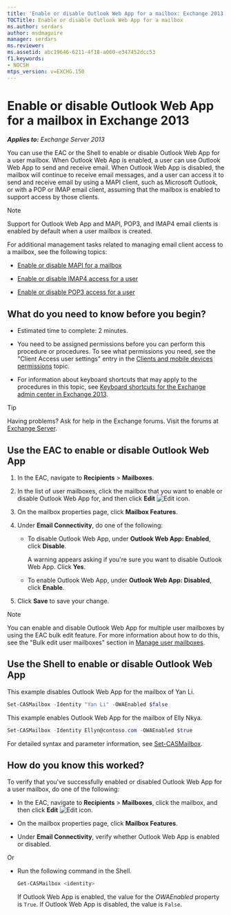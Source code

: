 ```yaml
---
title: 'Enable or disable Outlook Web App for a mailbox: Exchange 2013 Help'
TOCTitle: Enable or disable Outlook Web App for a mailbox
ms.author: serdars
author: msdmaguire
manager: serdars
ms.reviewer:
ms.assetid: abc19646-6211-4f18-a060-e347452dcc53
f1.keywords:
- NOCSH
mtps_version: v=EXCHG.150
---
```


# Enable or disable Outlook Web App for a mailbox in Exchange 2013

_**Applies to:** Exchange Server 2013_

You can use the EAC or the Shell to enable or disable Outlook Web App for a user mailbox. When Outlook Web App is enabled, a user can use Outlook Web App to send and receive email. When Outlook Web App is disabled, the mailbox will continue to receive email messages, and a user can access it to send and receive email by using a MAPI client, such as Microsoft Outlook, or with a POP or IMAP email client, assuming that the mailbox is enabled to support access by those clients.

> [!NOTE]
> Support for Outlook Web App and MAPI, POP3, and IMAP4 email clients is enabled by default when a user mailbox is created.

For additional management tasks related to managing email client access to a mailbox, see the following topics:

- [Enable or disable MAPI for a mailbox](enable-or-disable-mapi-exchange-2013-help.md)

- [Enable or disable IMAP4 access for a user](enable-or-disable-imap4-access-for-a-user-exchange-2013-help.md)

- [Enable or disable POP3 access for a user](enable-or-disable-pop3-access-for-a-user-exchange-2013-help.md)

## What do you need to know before you begin?

- Estimated time to complete: 2 minutes.

- You need to be assigned permissions before you can perform this procedure or procedures. To see what permissions you need, see the "Client Access user settings" entry in the [Clients and mobile devices permissions](clients-and-mobile-devices-permissions-exchange-2013-help.md) topic.

- For information about keyboard shortcuts that may apply to the procedures in this topic, see [Keyboard shortcuts for the Exchange admin center in Exchange 2013](keyboard-shortcuts-in-the-exchange-admin-center-2013-help.md).

> [!TIP]
> Having problems? Ask for help in the Exchange forums. Visit the forums at [Exchange Server](https://social.technet.microsoft.com/forums/office/home?category=exchangeserver).

## Use the EAC to enable or disable Outlook Web App

1. In the EAC, navigate to **Recipients** \> **Mailboxes**.

2. In the list of user mailboxes, click the mailbox that you want to enable or disable Outlook Web App for, and then click **Edit** ![Edit icon](images/ITPro_EAC_EditIcon.gif).

3. On the mailbox properties page, click **Mailbox Features**.

4. Under **Email Connectivity**, do one of the following:

   - To disable Outlook Web App, under **Outlook Web App: Enabled**, click **Disable**.

     A warning appears asking if you're sure you want to disable Outlook Web App. Click **Yes**.

   - To enable Outlook Web App, under **Outlook Web App: Disabled**, click **Enable**.

5. Click **Save** to save your change.

> [!NOTE]
> You can enable and disable Outlook Web App for multiple user mailboxes by using the EAC bulk edit feature. For more information about how to do this, see the "Bulk edit user mailboxes" section in [Manage user mailboxes](manage-user-mailboxes-exchange-2013-help.md).

## Use the Shell to enable or disable Outlook Web App

This example disables Outlook Web App for the mailbox of Yan Li.

```powershell
Set-CASMailbox -Identity "Yan Li" -OWAEnabled $false
```

This example enables Outlook Web App for the mailbox of Elly Nkya.

```powershell
Set-CASMailbox -Identity Ellyn@contoso.com -OWAEnabled $true
```

For detailed syntax and parameter information, see [Set-CASMailbox](/powershell/module/exchange/set-casmailbox).

## How do you know this worked?

To verify that you've successfully enabled or disabled Outlook Web App for a user mailbox, do one of the following:

- In the EAC, navigate to **Recipients** \> **Mailboxes**, click the mailbox, and then click **Edit** ![Edit icon](images/ITPro_EAC_EditIcon.gif).

- On the mailbox properties page, click **Mailbox Features**.

- Under **Email Connectivity**, verify whether Outlook Web App is enabled or disabled.

Or

- Run the following command in the Shell.

  ```powershell
  Get-CASMailbox <identity>
  ```

    If Outlook Web App is enabled, the value for the _OWAEnabled_ property is `True`. If Outlook Web App is disabled, the value is `False`.